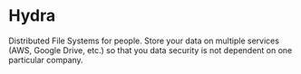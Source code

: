 # Hydra
Distributed File Systems for people. Store your data on multiple services (AWS, Google Drive, etc.) so that you data security is not dependent on one particular company.
